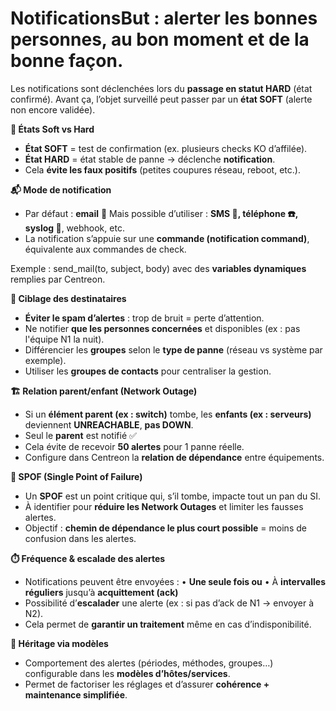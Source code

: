 # Notifications**But :** alerter **les bonnes personnes**, **au bon moment** et **de la bonne façon**.

Les notifications sont déclenchées lors du **passage en statut HARD** (état confirmé). Avant ça, l’objet surveillé peut passer par un **état SOFT** (alerte non encore validée).



**🧪 États Soft vs Hard**

- **État SOFT** = test de confirmation (ex. plusieurs checks KO d’affilée).
- **État HARD** = état stable de panne → déclenche **notification**.
- Cela **évite les faux positifs** (petites coupures réseau, reboot, etc.).



**📬 Mode de notification**

- Par défaut : **email** 📧 Mais possible d’utiliser : **SMS 📱, téléphone ☎️, syslog 📡**, webhook, etc.
- La notification s’appuie sur une **commande (notification command)**, équivalente aux commandes de check.

Exemple : send_mail(to, subject, body) avec des **variables dynamiques** remplies par Centreon.



**👥 Ciblage des destinataires**

- **Éviter le spam d’alertes** : trop de bruit = perte d’attention.
- Ne notifier **que les personnes concernées** et disponibles (ex : pas l'équipe N1 la nuit).
- Différencier les **groupes** selon le **type de panne** (réseau vs système par exemple).
- Utiliser les **groupes de contacts** pour centraliser la gestion.



**🏗️ Relation parent/enfant (Network Outage)**

- Si un **élément parent (ex : switch)** tombe, les **enfants (ex : serveurs)** deviennent **UNREACHABLE**, **pas DOWN**.
- Seul le **parent** est notifié ✅
- Cela évite de recevoir **50 alertes** pour 1 panne réelle.
- Configure dans Centreon la **relation de dépendance** entre équipements.



**🧠 SPOF (Single Point of Failure)**

- Un **SPOF** est un point critique qui, s’il tombe, impacte tout un pan du SI.
- À identifier pour **réduire les Network Outages** et limiter les fausses alertes.
- Objectif : **chemin de dépendance le plus court possible** = moins de confusion dans les alertes.



**⏱️ Fréquence & escalade des alertes**

- Notifications peuvent être envoyées : • **Une seule fois ou** • À **intervalles réguliers** jusqu’à **acquittement (ack)**
- Possibilité d’**escalader** une alerte (ex : si pas d’ack de N1 → envoyer à N2).
- Cela permet de **garantir un traitement** même en cas d’indisponibilité.



**🧩 Héritage via modèles**

- Comportement des alertes (périodes, méthodes, groupes…) configurable dans les **modèles d’hôtes/services**.
- Permet de factoriser les réglages et d’assurer **cohérence + maintenance simplifiée**.

